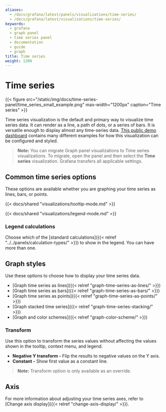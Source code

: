 ```yaml
---
aliases:
  - /docs/grafana/latest/panels/visualizations/time-series/
  - /docs/grafana/latest/visualizations/time-series/
keywords:
  - grafana
  - graph panel
  - time series panel
  - documentation
  - guide
  - graph
title: Time series
weight: 1200
---
```


# Time series

{{< figure src="/static/img/docs/time-series-panel/time_series_small_example.png" max-width="1200px" caption="Time series" >}}

Time series visualization is the default and primary way to visualize time series data. It can render as a line, a path of dots, or a series of bars. It is versatile enough to display almost any time-series data. [This public demo dashboard](https://play.grafana.org/d/000000016/1-time-series-graphs?orgId=1) contains many different examples for how this visualization can be configured and styled.

> **Note:** You can migrate Graph panel visualizations to Time series visualizations. To migrate, open the panel and then select the **Time series** visualization. Grafana transfers all applicable settings.

## Common time series options

These options are available whether you are graphing your time series as lines, bars, or points.

{{< docs/shared "visualizations/tooltip-mode.md" >}}

{{< docs/shared "visualizations/legend-mode.md" >}}

### Legend calculations

Choose which of the [standard calculations]({{< relref "../../panels/calculation-types/" >}}) to show in the legend. You can have more than one.

## Graph styles

Use these options to choose how to display your time series data.

- [Graph time series as lines]({{< relref "graph-time-series-as-lines/" >}})
- [Graph time series as bars]({{< relref "graph-time-series-as-bars/" >}})
- [Graph time series as points]({{< relref "graph-time-series-as-points/" >}})
- [Graph stacked time series]({{< relref "graph-time-series-stacking/" >}})
- [Graph and color schemes]({{< relref "graph-color-scheme/" >}})

### Transform

Use this option to transform the series values without affecting the values shown in the tooltip, context menu, and legend.

- **Negative Y transform -** Flip the results to negative values on the Y axis.
- **Constant -** Show first value as a constant line.

> **Note:** Transform option is only available as an override.

## Axis

For more information about adjusting your time series axes, refer to [Change axis display]({{< relref "change-axis-display/" >}}).
